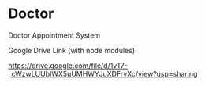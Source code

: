 # Doctor
Doctor Appointment System


Google Drive Link (with node modules)

https://drive.google.com/file/d/1vT7-_cWzwLUUbIWX5uUMHWYJuXDFrvXc/view?usp=sharing
